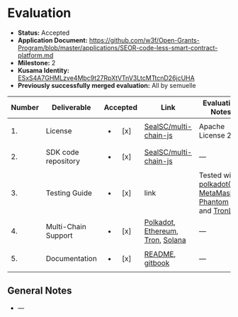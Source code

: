 # Evaluation

- **Status:** Accepted
- **Application Document:**  https://github.com/w3f/Open-Grants-Program/blob/master/applications/SEOR-code-less-smart-contract-platform.md
- **Milestone:** 2
- **Kusama Identity:** [ESxS4A7GHMLzve4Mbc9t27RpXtVTnV3LtcMTtcnD26jcUHA](https://polkascan.io/pre/kusama/account/ESxS4A7GHMLzve4Mbc9t27RpXtVTnV3LtcMTtcnD26jcUHA)
- **Previously successfully merged evaluation:** All by semuelle

| Number | Deliverable | Accepted | Link | Evaluation Notes |
| ------ | ----------- | :------: | ---- |----------------- |
| 1. | License | <ul><li>[x] </li></ul> | [SealSC/multi-chain-js](https://github.com/SealSC/multi-chain-js/blob/71badd353032de34dfb6c8722382952584d3bf91/LICENSE) | Apache License 2.0 |
| 2. | SDK code repository | <ul><li>[x] </li></ul> | [SealSC/multi-chain-js](https://github.com/SealSC/multi-chain-js/tree/b4a173d37f60b835165907b8d993dad5a67234d8) | — |
| 3. | Testing Guide | <ul><li>[x] </li></ul> | link | Tested with [polkadot{.js}](https://chrome.google.com/webstore/detail/polkadot%7Bjs%7D-extension/mopnmbcafieddcagagdcbnhejhlodfdd), [MetaMask](https://chrome.google.com/webstore/detail/metamask/nkbihfbeogaeaoehlefnkodbefgpgknn), [Phantom](https://chrome.google.com/webstore/detail/phantom/bfnaelmomeimhlpmgjnjophhpkkoljpa) and [TronLink](https://chrome.google.com/webstore/detail/tronlink%EF%BC%88%E6%B3%A2%E5%AE%9D%E9%92%B1%E5%8C%85%EF%BC%89/ibnejdfjmmkpcnlpebklmnkoeoihofec) |
| 4. | Multi-Chain Support | <ul><li>[x] </li></ul> | [Polkadot](https://github.com/SealSC/multi-chain-js/tree/b4a173d37f60b835165907b8d993dad5a67234d8/polkadot-wrapper), [Ethereum](https://github.com/SealSC/multi-chain-js/tree/b4a173d37f60b835165907b8d993dad5a67234d8/web3-wrapper), [Tron](https://github.com/SealSC/multi-chain-js/tree/b4a173d37f60b835165907b8d993dad5a67234d8/tronweb-wrapper), [Solana](https://github.com/SealSC/multi-chain-js/tree/b4a173d37f60b835165907b8d993dad5a67234d8/solana-wrapper) | — |
| 5. | Documentation | <ul><li>[x] </li></ul> | [README](https://github.com/SealSC/multi-chain-js/blob/b4a173d37f60b835165907b8d993dad5a67234d8/README.md), [gitbook](https://multi-chain-js-doc.seor.io) | — |


## General Notes

- —
